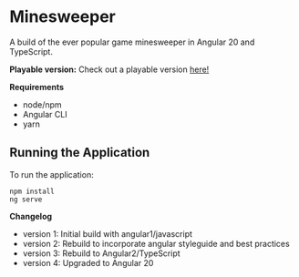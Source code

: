 # Minesweeper

A build of the ever popular game minesweeper in Angular 20 and TypeScript. 

**Playable version:** 
Check out a playable version [here!](http://robinsoepboer.com/minesweeper)

**Requirements**

- node/npm
- Angular CLI
- yarn

## Running the Application

To run the application:

```
npm install
ng serve
```

**Changelog**
- version 1: Initial build with angular1/javascript
- version 2: Rebuild to incorporate angular styleguide and best practices 
- version 3: Rebuild to Angular2/TypeScript
- version 4: Upgraded to Angular 20
